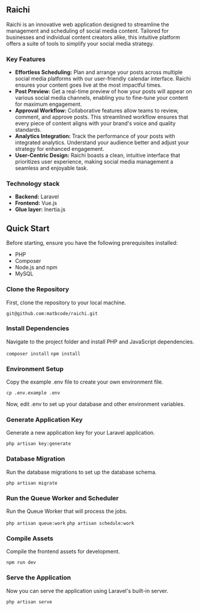 ## Raichi

Raichi is an innovative web application designed to streamline the management and scheduling of social media content. Tailored for businesses and individual content creators alike, this intuitive platform offers a suite of tools to simplify your social media strategy.

### Key Features
- **Effortless Scheduling:** Plan and arrange your posts across multiple social media platforms with our user-friendly calendar interface. Raichi ensures your content goes live at the most impactful times.
- **Post Preview:** Get a real-time preview of how your posts will appear on various social media channels, enabling you to fine-tune your content for maximum engagement.
- **Approval Workflow:** Collaborative features allow teams to review, comment, and approve posts. This streamlined workflow ensures that every piece of content aligns with your brand's voice and quality standards.
- **Analytics Integration:** Track the performance of your posts with integrated analytics. Understand your audience better and adjust your strategy for enhanced engagement.
- **User-Centric Design:** Raichi boasts a clean, intuitive interface that prioritizes user experience, making social media management a seamless and enjoyable task.

### Technology stack
- **Backend:** Laravel
- **Frontend:** Vue.js
- **Glue layer:** Inertia.js


## Quick Start
Before starting, ensure you have the following prerequisites installed:

- PHP
- Composer
- Node.js and npm
- MySQL


### Clone the Repository
First, clone the repository to your local machine.

``git@github.com:matbcode/raichi.git``


### Install Dependencies
Navigate to the project folder and install PHP and JavaScript dependencies.

``composer install``
``npm install``


### Environment Setup
Copy the example .env file to create your own environment file.

``cp .env.example .env``

Now, edit .env to set up your database and other environment variables.


### Generate Application Key
Generate a new application key for your Laravel application.

``php artisan key:generate``


### Database Migration
Run the database migrations to set up the database schema.

``php artisan migrate``


### Run the Queue Worker and Scheduler
Run the Queue Worker that will process the jobs.

``php artisan queue:work``
``php artisan schedule:work``


### Compile Assets
Compile the frontend assets for development.

``npm run dev``


### Serve the Application
Now you can serve the application using Laravel's built-in server.

``php artisan serve``
